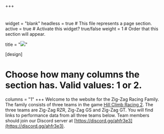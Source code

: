 +++
# 
widget = "blank"
headless = true  # This file represents a page section.
active = true  # Activate this widget? true/false
weight = 1  # Order that this section will appear.

title = "![](/img/ZIG-ZAG-RACERS-banner-Layoo.png)"

[design]
  # Choose how many columns the section has. Valid values: 1 or 2.
  columns = "1"
+++
Welcome to the website for the Zig-Zag Racing Family. The family consists of three teams in the game [Hill Climb Racing 2](https://fingersoft.com/games/hill-climb-racing-2/). The three teams are Zig-Zag RZR, Zig-Zag GS and Zig-Zag GT. You will find links to performance data from all three teams below. Team members should join our Discord server at [https://discord.gg/ahfr3e3](https://discord.gg/ahfr3e3).
